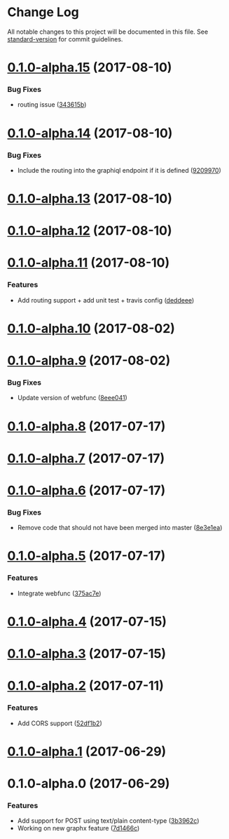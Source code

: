 # Change Log

All notable changes to this project will be documented in this file. See [standard-version](https://github.com/conventional-changelog/standard-version) for commit guidelines.

<a name="0.1.0-alpha.15"></a>
# [0.1.0-alpha.15](https://github.com/nicolasdao/google-graphql-functions/compare/v0.1.0-alpha.14...v0.1.0-alpha.15) (2017-08-10)


### Bug Fixes

* routing issue ([343615b](https://github.com/nicolasdao/google-graphql-functions/commit/343615b))



<a name="0.1.0-alpha.14"></a>
# [0.1.0-alpha.14](https://github.com/nicolasdao/google-graphql-functions/compare/v0.1.0-alpha.13...v0.1.0-alpha.14) (2017-08-10)


### Bug Fixes

* Include the routing into the graphiql endpoint if it is defined ([9209970](https://github.com/nicolasdao/google-graphql-functions/commit/9209970))



<a name="0.1.0-alpha.13"></a>
# [0.1.0-alpha.13](https://github.com/nicolasdao/google-graphql-functions/compare/v0.1.0-alpha.12...v0.1.0-alpha.13) (2017-08-10)



<a name="0.1.0-alpha.12"></a>
# [0.1.0-alpha.12](https://github.com/nicolasdao/google-graphql-functions/compare/v0.1.0-alpha.11...v0.1.0-alpha.12) (2017-08-10)



<a name="0.1.0-alpha.11"></a>
# [0.1.0-alpha.11](https://github.com/nicolasdao/google-graphql-functions/compare/v0.1.0-alpha.10...v0.1.0-alpha.11) (2017-08-10)


### Features

* Add routing support + add unit test + travis config ([deddeee](https://github.com/nicolasdao/google-graphql-functions/commit/deddeee))



<a name="0.1.0-alpha.10"></a>
# [0.1.0-alpha.10](https://github.com/nicolasdao/google-graphql-functions/compare/v0.1.0-alpha.9...v0.1.0-alpha.10) (2017-08-02)



<a name="0.1.0-alpha.9"></a>
# [0.1.0-alpha.9](https://github.com/nicolasdao/google-graphql-functions/compare/v0.1.0-alpha.8...v0.1.0-alpha.9) (2017-08-02)


### Bug Fixes

* Update version of webfunc ([8eee041](https://github.com/nicolasdao/google-graphql-functions/commit/8eee041))



<a name="0.1.0-alpha.8"></a>
# [0.1.0-alpha.8](https://github.com/nicolasdao/google-graphql-functions/compare/v0.1.0-alpha.7...v0.1.0-alpha.8) (2017-07-17)



<a name="0.1.0-alpha.7"></a>
# [0.1.0-alpha.7](https://github.com/nicolasdao/google-graphql-functions/compare/v0.1.0-alpha.6...v0.1.0-alpha.7) (2017-07-17)



<a name="0.1.0-alpha.6"></a>
# [0.1.0-alpha.6](https://github.com/nicolasdao/google-graphql-functions/compare/v0.1.0-alpha.5...v0.1.0-alpha.6) (2017-07-17)


### Bug Fixes

* Remove code that should not have been merged into master ([8e3e1ea](https://github.com/nicolasdao/google-graphql-functions/commit/8e3e1ea))



<a name="0.1.0-alpha.5"></a>
# [0.1.0-alpha.5](https://github.com/nicolasdao/google-graphql-functions/compare/v0.1.0-alpha.4...v0.1.0-alpha.5) (2017-07-17)


### Features

* Integrate webfunc ([375ac7e](https://github.com/nicolasdao/google-graphql-functions/commit/375ac7e))



<a name="0.1.0-alpha.4"></a>
# [0.1.0-alpha.4](https://github.com/nicolasdao/google-graphql-functions/compare/v0.1.0-alpha.3...v0.1.0-alpha.4) (2017-07-15)



<a name="0.1.0-alpha.3"></a>
# [0.1.0-alpha.3](https://github.com/nicolasdao/google-graphql-functions/compare/v0.1.0-alpha.2...v0.1.0-alpha.3) (2017-07-15)



<a name="0.1.0-alpha.2"></a>
# [0.1.0-alpha.2](https://github.com/nicolasdao/google-graphql-functions/compare/v0.1.0-alpha.1...v0.1.0-alpha.2) (2017-07-11)


### Features

* Add CORS support ([52df1b2](https://github.com/nicolasdao/google-graphql-functions/commit/52df1b2))



<a name="0.1.0-alpha.1"></a>
# [0.1.0-alpha.1](https://github.com/nicolasdao/google-graphql-functions/compare/v0.1.0-alpha.0...v0.1.0-alpha.1) (2017-06-29)



<a name="0.1.0-alpha.0"></a>
# 0.1.0-alpha.0 (2017-06-29)


### Features

* Add support for POST using text/plain content-type ([3b3962c](https://github.com/nicolasdao/google-graphql-functions/commit/3b3962c))
* Working on new graphx feature ([7d1466c](https://github.com/nicolasdao/google-graphql-functions/commit/7d1466c))
